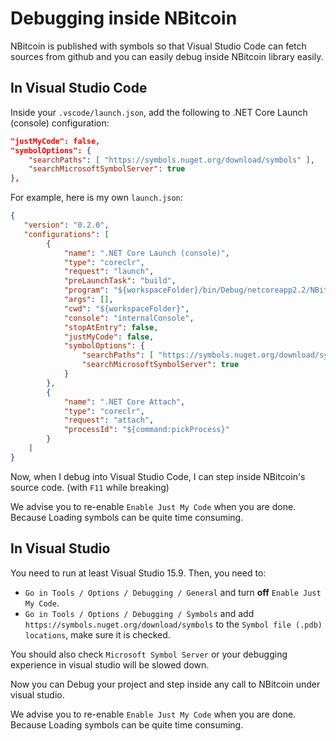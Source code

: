 # Debugging inside NBitcoin

NBitcoin is published with symbols so that Visual Studio Code can fetch sources from github and you can easily debug inside NBitcoin library easily.

## In Visual Studio Code

Inside your `.vscode/launch.json`, add the following to .NET Core Launch (console) configuration:
```json
"justMyCode": false,
"symbolOptions": {
    "searchPaths": [ "https://symbols.nuget.org/download/symbols" ],
    "searchMicrosoftSymbolServer": true
},
```

For example, here is my own `launch.json`:

```json
{
   "version": "0.2.0",
   "configurations": [
        {
            "name": ".NET Core Launch (console)",
            "type": "coreclr",
            "request": "launch",
            "preLaunchTask": "build",
            "program": "${workspaceFolder}/bin/Debug/netcoreapp2.2/NBitcoinTraining.dll",
            "args": [],
            "cwd": "${workspaceFolder}",
            "console": "internalConsole",
            "stopAtEntry": false,
            "justMyCode": false,
            "symbolOptions": {
                "searchPaths": [ "https://symbols.nuget.org/download/symbols" ],
                "searchMicrosoftSymbolServer": true
            }
        },
        {
            "name": ".NET Core Attach",
            "type": "coreclr",
            "request": "attach",
            "processId": "${command:pickProcess}"
        }
    ]
}
```

Now, when I debug into Visual Studio Code, I can step inside NBitcoin's source code. (with `F11` while breaking)

We advise you to re-enable `Enable Just My Code` when you are done. Because Loading symbols can be quite time consuming.

## In Visual Studio

You need to run at least Visual Studio 15.9. Then, you need to:

* `Go in Tools / Options / Debugging / General` and turn **off** `Enable Just My Code`.
* `Go in Tools / Options / Debugging / Symbols` and add `https://symbols.nuget.org/download/symbols` to the `Symbol file (.pdb) locations`, make sure it is checked.

You should also check `Microsoft Symbol Server` or your debugging experience in visual studio will be slowed down.

Now you can Debug your project and step inside any call to NBitcoin under visual studio.

We advise you to re-enable `Enable Just My Code` when you are done. Because Loading symbols can be quite time consuming.
